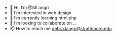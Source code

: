- 👋 Hi, I’m @MLangri
- 👀 I’m interested in web design
- 🌱 I’m currently learning html,php 
- 💞️ I’m looking to collaborate on ...
- 📫 How to reach me debra.langri@strathmore.edu

<!---
MLangri/MLangri is a ✨ special ✨ repository because its `README.md` (this file) appears on your GitHub profile.
You can click the Preview link to take a look at your changes.
--->

